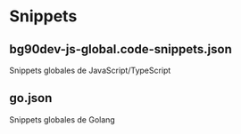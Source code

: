 # Snippets

## bg90dev-js-global.code-snippets.json

Snippets globales de JavaScript/TypeScript

## go.json

Snippets globales de Golang